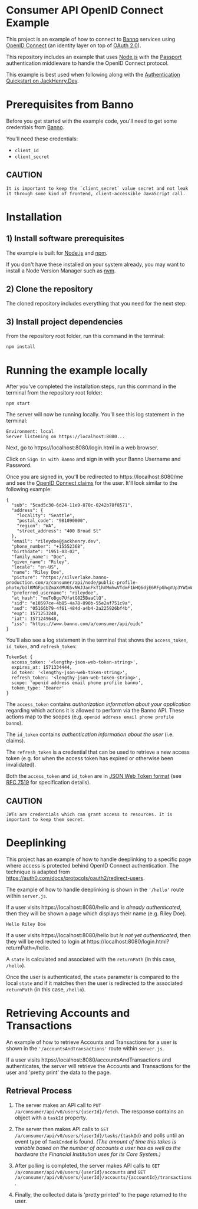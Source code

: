 # Consumer API OpenID Connect Example

This project is an example of how to connect to [Banno](https://banno.com/) services using [OpenID Connect](https://openid.net/connect/) (an identity layer on top of [OAuth 2.0](https://oauth.net/2/)).

This repository includes an example that uses [Node.js](https://nodejs.org) with the [Passport](http://www.passportjs.org/) authentication middleware to handle the OpenID Connect protocol.

This example is best used when following along with the [Authentication Quickstart on JackHenry.Dev](https://jackhenry.dev/open-api-docs/consumer-api/quickstarts/Authentication/).

# Prerequisites from Banno

Before you get started with the example code, you'll need to get some credentials from [Banno](mailto:developerdocsite@banno.com).

You'll need these credentials:
- `client_id`
- `client_secret`

## CAUTION

```
It is important to keep the `client_secret` value secret and not leak it through some kind of frontend, client-accessible JavaScript call.
```

# Installation

## 1) Install software prerequisites

The example is built for [Node.js](https://nodejs.org) and [npm](https://www.npmjs.com/).

If you don't have these installed on your system already, you may want to install a Node Version Manager such as [nvm](https://github.com/nvm-sh/nvm).

## 2) Clone the repository

The cloned repository includes everything that you need for the next step.

## 3) Install project dependencies

From the repository root folder, run this command in the terminal:

```
npm install
```

# Running the example locally

After you've completed the installation steps, run this command in the terminal from the repository root folder:

```
npm start
```

The server will now be running locally. You'll see this log statement in the terminal:

```
Environment: local
Server listening on https://localhost:8080...
```

Next, go to https://localhost:8080/login.html in a web browser.

Click on `Sign in with Banno` and sign in with your Banno Username and Password.

Once you are signed in, you'll be redirected to https://localhost:8080/me and see the [OpenID Connect claims](https://openid.net/specs/openid-connect-core-1_0.html#StandardClaims) for the user. It'll look similar to the following example:

```
{
  "sub": "5cad5c30-6d24-11e9-870c-0242b78f8571",
  "address": {
    "locality": "Seattle",
    "postal_code": "981090000",
    "region": "WA",
    "street_address": "400 Broad St"
  },
  "email": "rileydoe@jackhenry.dev",
  "phone_number": "+15552368",
  "birthdate": "1951-03-02",
  "family_name": "Doe",
  "given_name": "Riley",
  "locale": "en-US",
  "name": "Riley Doe",
  "picture": "https://silverlake.banno-production.com/a/consumer/api/node/public-profile-photo/bUlKMGFpcUZmaXdMUG5vNWJJanFkT1hVMmhwVTdmF1bHQ6djE6RFpGhqVUp3YW1mWUIzZ2lYUDljQ0bmdjbGc9PQFyeHppTmIvTTBNK0ZFVXlNRnNVT0VXTW1CRDVKbEx0==",
  "preferred_username": "rileydoe",
  "at_hash": "meToBgo7UfatG825BaaClQ",
  "sid": "e10597ce-4b85-4a78-890b-55e2af751c9a",
  "aud": "05166b79-4f61-484d-a4b4-2a225926bf4b",
  "exp": 1571253248,
  "iat": 1571249648,
  "iss": "https://www.banno.com/a/consumer/api/oidc"
}
```

You'll also see a log statement in the terminal that shows the `access_token`,  `id_token`, and `refresh_token`:

```
TokenSet {
  access_token: '<lengthy-json-web-token-string>',
  expires_at: 1571334444,
  id_token: '<lengthy-json-web-token-string>',
  refresh_token: '<lengthy-json-web-token-string>',
  scope: 'openid address email phone profile banno',
  token_type: 'Bearer'
}
```

The `access_token` contains _authorization information about your application_ regarding which actions it is allowed to perform via the Banno API. These actions map to the scopes (e.g. `openid address email phone profile banno`).

The `id_token` contains _authentication information about the user_ (i.e. claims).

The `refresh_token` is a credential that can be used to retrieve a new access token (e.g. for when the access token has expired or otherwise been invalidated).

Both the `access_token` and `id_token` are in [JSON Web Token format](https://en.wikipedia.org/wiki/JSON_Web_Token) (see [RFC 7519](https://tools.ietf.org/html/rfc7519) for specification details).

## CAUTION

```
JWTs are credentials which can grant access to resources. It is important to keep them secret.
```

# Deeplinking

This project has an example of how to handle deeplinking to a specific page where access is protected behind OpenID Connect authentication. The technique is adapted from https://auth0.com/docs/protocols/oauth2/redirect-users.

The example of how to handle deeplinking is shown in the `'/hello'` route within `server.js`.

If a user visits https://localhost:8080/hello and _is already authenticated_, then they will be shown a page which displays their name (e.g. Riley Doe).
```
Hello Riley Doe
```

If a user visits https://localhost:8080/hello but _is not yet authenticated_, then they will be redirected to login at https://localhost:8080/login.html?returnPath=/hello.

A `state` is calculated and associated with the `returnPath` (in this case, `/hello`).

Once the user is authenticated, the `state` parameter is compared to the local `state` and if it matches then the user is redirected to the associated `returnPath` (in this case, `/hello`).

# Retrieving Accounts and Transactions

An example of how to retrieve Accounts and Transactions for a user is shown in the `'/accountsAndTransactions'` route within `server.js`.

If a user visits https://localhost:8080/accountsAndTransactions and authenticates, the server will retrieve the Accounts and Transactions for the user and 'pretty print' the data to the page.

## Retrieval Process

1. The server makes an API call to `PUT /a/consumer/api/v0/users/{userId}/fetch`. The response contains an object with a `taskId` property.

2. The server then makes API calls to `GET /a/consumer/api/v0/users/{userId}/tasks/{taskId}` and polls until an event type of `TaskEnded` is found. _(The amount of time this takes is variable based on the number of accounts a user has as well as the hardware the Financial Institution uses for its Core System.)_

3. After polling is completed, the server makes API calls to `GET /a/consumer/api/v0/users/{userId}/accounts` and `GET /a/consumer/api/v0/users/{userId}/accounts/{accountId}/transactions`.

4. Finally, the collected data is 'pretty printed' to the page returned to the user.
